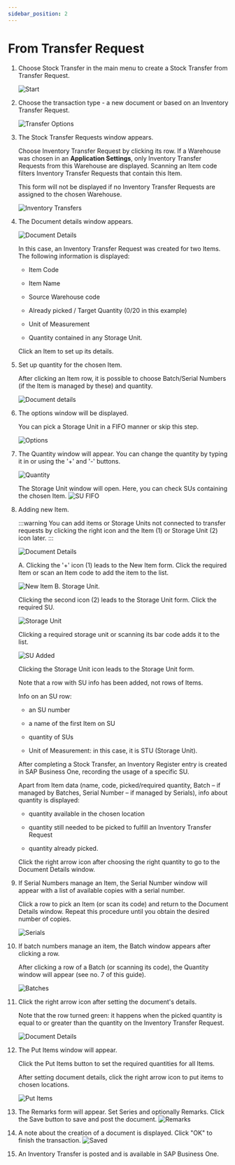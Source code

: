 ```yaml
---
sidebar_position: 2
---
```


# From Transfer Request

1. Choose Stock Transfer in the main menu to create a Stock Transfer from Transfer Request.

    ![Start](./media/WMS-StockTransfer3.webp)

2. Choose the transaction type - a new document or based on an Inventory Transfer Request.

    ![Transfer Options](./media/TransferOperations3.webp)

3. The Stock Transfer Requests window appears.

    Choose Inventory Transfer Request by clicking its row. If a Warehouse was chosen in an **Application Settings**, only Inventory Transfer Requests from this Warehouse are displayed. Scanning an Item code filters Inventory Transfer Requests that contain this Item.

    This form will not be displayed if no Inventory Transfer Requests are assigned to the chosen Warehouse.

    ![Inventory Transfers](./media/InventoryTransfers3.webp)

4. The Document details window appears.

    ![Document Details](./media/StockTransReq3.webp)

    In this case, an Inventory Transfer Request was created for two Items. The following information is displayed:

    - Item Code

    - Item Name

    - Source Warehouse code

    - Already picked / Target Quantity (0/20 in this example)

    - Unit of Measurement

    - Quantity contained in any Storage Unit.

    Click an Item to set up its details.

5. Set up quantity for the chosen Item.

    After clicking an Item row, it is possible to choose Batch/Serial Numbers (if the Item is managed by these) and quantity.

    ![Document details](./media/DocDet3.webp)

6. The options window will be displayed.

    You can pick a Storage Unit in a FIFO manner or skip this step.

    ![Options](./media/Options3.webp)

7. The Quantity window will appear. You can change the quantity by typing it in or using the '+' and '-' buttons.

    ![Quantity](./media/Quantity3.webp)

    The Storage Unit window will open. Here, you can check SUs containing the chosen Item.
    ![SU FIFO](./media/su-fifo.png)

8. Adding new Item.

    :::warning
    You can add items or Storage Units not connected to transfer requests by clicking the right icon and the Item (1) or Storage Unit (2) icon later.
    :::

    ![Document Details](./media/FTR-AddItem3.webp)

    A. Clicking the '+' icon (1) leads to the New Item form. Click the required Item or scan an Item code to add the item to the list.

    ![New Item](./media/NewItem-023.webp)
    B. Storage Unit.

    Clicking the second icon (2) leads to the Storage Unit form. Click the required SU.

    ![Storage Unit](./media/SU3.webp)

    Clicking a required storage unit or scanning its bar code adds it to the list.

    ![SU Added](./media/SU_Added3.webp)

    Clicking the Storage Unit icon leads to the Storage Unit form.

    Note that a row with SU info has been added, not rows of Items.

    Info on an SU row:

    - an SU number

    - a name of the first Item on SU

    - quantity of SUs

    - Unit of Measurement: in this case, it is STU (Storage Unit).

    After completing a Stock Transfer, an Inventory Register entry is created in SAP Business One, recording the usage of a specific SU.

    Apart from Item data (name, code, picked/required quantity, Batch – if managed by Batches, Serial Number – if managed by Serials), info about quantity is displayed:

    - quantity available in the chosen location

    - quantity still needed to be picked to fulfill an Inventory Transfer Request

    - quantity already picked.

    Click the right arrow icon after choosing the right quantity to go to the Document Details window.

9. If Serial Numbers manage an Item, the Serial Number window will appear with a list of available copies with a serial number.

    Click a row to pick an Item (or scan its code) and return to the Document Details window. Repeat this procedure until you obtain the desired number of copies.

    ![Serials](./media/Serials3.webp)

10. If batch numbers manage an item, the Batch window appears after clicking a row.

    After clicking a row of a Batch (or scanning its code), the Quantity window will appear (see no. 7 of this guide).

    ![Batches](./media/Batches3.webp)

11. Click the right arrow icon after setting the document's details.

    Note that the row turned green: it happens when the picked quantity is equal to or greater than the quantity on the Inventory Transfer Request.

    ![Document Details](./media/DocDet_Green3.webp)

12. The Put Items window will appear.

    Click the Put Items button to set the required quantities for all Items.

    After setting document details, click the right arrow icon to put items to chosen locations.

    ![Put Items](./media/Put_Items_SU3.webp)

13. The Remarks form will appear. Set Series and optionally Remarks. Click the Save button to save and post the document.
    ![Remarks](./media/Remarks_InvTrans3.webp)

14. A note about the creation of a document is displayed. Click "OK" to finish the transaction.
    ![Saved](./media/Saved3.webp)

15. An Inventory Transfer is posted and is available in SAP Business One.
